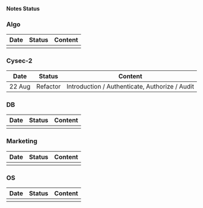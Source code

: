 #### Notes Status

### Algo

| Date | Status | Content |
| ---- | ------ | ------- |
|      |        |         |

### Cysec-2

| Date | Status | Content |
| ---- | ------ | ------- |
| 22 Aug   |  Refactor      | Introduction / Authenticate, Authorize / Audit        |

### DB

| Date | Status | Content |
| ---- | ------ | ------- |
|      |        |         |

### Marketing

| Date | Status | Content |
| ---- | ------ | ------- |
|      |        |         |

### OS

| Date | Status | Content |
| ---- | ------ | ------- |
|      |        |         |
